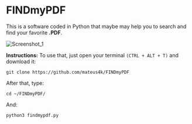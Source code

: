 # FINDmyPDF
This is a software coded in Python that maybe may help you to search and find your favorite **.PDF**.

![Screenshot_1](http://genius-go.com/kindeditor/attached/image/20171117/20171117095407_49994.png)

**Instructions:**
To use that, just open your terminal `(CTRL + ALT + T)` and download it:
```
git clone https://github.com/mateus4k/FINDmyPDF
```
After that, type:
```
cd ~/FINDmyPDF/
```
And:
```
python3 findmypdf.py
```

